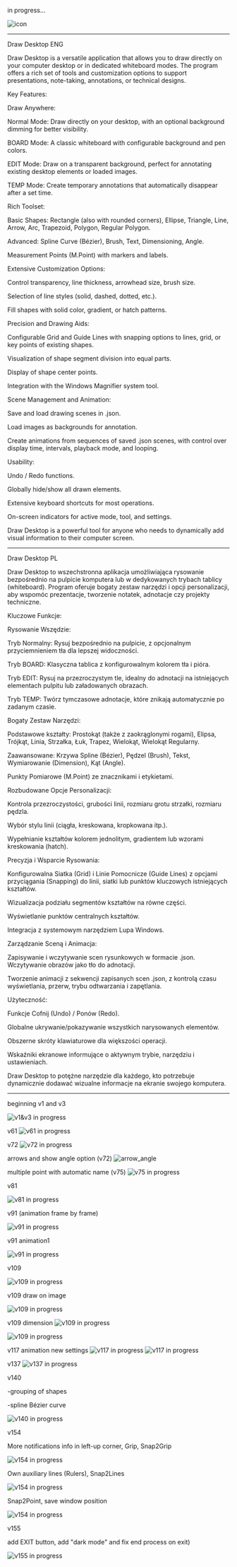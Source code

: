 in progress...

![icon](images/DrawDesktop_icon.png)

************************************

Draw Desktop ENG

Draw Desktop is a versatile application that allows you to draw directly on your computer desktop or in dedicated whiteboard modes. The program offers a rich set of tools and customization options to support presentations, note-taking, annotations, or technical designs.

Key Features:

Draw Anywhere:

Normal Mode: Draw directly on your desktop, with an optional background dimming for better visibility.

BOARD Mode: A classic whiteboard with configurable background and pen colors.

EDIT Mode: Draw on a transparent background, perfect for annotating existing desktop elements or loaded images.

TEMP Mode: Create temporary annotations that automatically disappear after a set time.

Rich Toolset:

Basic Shapes: Rectangle (also with rounded corners), Ellipse, Triangle, Line, Arrow, Arc, Trapezoid, Polygon, Regular Polygon.

Advanced: Spline Curve (Bézier), Brush, Text, Dimensioning, Angle.

Measurement Points (M.Point) with markers and labels.

Extensive Customization Options:

Control transparency, line thickness, arrowhead size, brush size.

Selection of line styles (solid, dashed, dotted, etc.).

Fill shapes with solid color, gradient, or hatch patterns.

Precision and Drawing Aids:

Configurable Grid and Guide Lines with snapping options to lines, grid, or key points of existing shapes.

Visualization of shape segment division into equal parts.

Display of shape center points.

Integration with the Windows Magnifier system tool.

Scene Management and Animation:

Save and load drawing scenes in .json.

Load images as backgrounds for annotation.

Create animations from sequences of saved .json scenes, with control over display time, intervals, playback mode, and looping.

Usability:

Undo / Redo functions.

Globally hide/show all drawn elements.

Extensive keyboard shortcuts for most operations.

On-screen indicators for active mode, tool, and settings.

Draw Desktop is a powerful tool for anyone who needs to dynamically add visual information to their computer screen.

********************************************************************************************************************
Draw Desktop PL

Draw Desktop to wszechstronna aplikacja umożliwiająca rysowanie bezpośrednio na pulpicie komputera lub w dedykowanych trybach tablicy (whiteboard). Program oferuje bogaty zestaw narzędzi i opcji personalizacji, aby wspomóc prezentacje, tworzenie notatek, adnotacje czy projekty techniczne.

Kluczowe Funkcje:

Rysowanie Wszędzie:

Tryb Normalny: Rysuj bezpośrednio na pulpicie, z opcjonalnym przyciemnieniem tła dla lepszej widoczności.

Tryb BOARD: Klasyczna tablica z konfigurowalnym kolorem tła i pióra.

Tryb EDIT: Rysuj na przezroczystym tle, idealny do adnotacji na istniejących elementach pulpitu lub załadowanych obrazach.

Tryb TEMP: Twórz tymczasowe adnotacje, które znikają automatycznie po zadanym czasie.

Bogaty Zestaw Narzędzi:

Podstawowe kształty: Prostokąt (także z zaokrąglonymi rogami), Elipsa, Trójkąt, Linia, Strzałka, Łuk, Trapez, Wielokąt, Wielokąt Regularny.

Zaawansowane: Krzywa Spline (Bézier), Pędzel (Brush), Tekst, Wymiarowanie (Dimension), Kąt (Angle).

Punkty Pomiarowe (M.Point) ze znacznikami i etykietami.

Rozbudowane Opcje Personalizacji:

Kontrola przezroczystości, grubości linii, rozmiaru grotu strzałki, rozmiaru pędzla.

Wybór stylu linii (ciągła, kreskowana, kropkowana itp.).

Wypełnianie kształtów kolorem jednolitym, gradientem lub wzorami kreskowania (hatch).

Precyzja i Wsparcie Rysowania:

Konfigurowalna Siatka (Grid) i Linie Pomocnicze (Guide Lines) z opcjami przyciągania (Snapping) do linii, siatki lub punktów kluczowych istniejących kształtów.

Wizualizacja podziału segmentów kształtów na równe części.

Wyświetlanie punktów centralnych kształtów.

Integracja z systemowym narzędziem Lupa Windows.

Zarządzanie Sceną i Animacja:

Zapisywanie i wczytywanie scen rysunkowych w formacie .json.
Wczytywanie obrazów jako tło do adnotacji.

Tworzenie animacji z sekwencji zapisanych scen .json, z kontrolą czasu wyświetlania, przerw, trybu odtwarzania i zapętlania.

Użyteczność:

Funkcje Cofnij (Undo) / Ponów (Redo).

Globalne ukrywanie/pokazywanie wszystkich narysowanych elementów.

Obszerne skróty klawiaturowe dla większości operacji.

Wskaźniki ekranowe informujące o aktywnym trybie, narzędziu i ustawieniach.

Draw Desktop to potężne narzędzie dla każdego, kto potrzebuje dynamicznie dodawać wizualne informacje na ekranie swojego komputera.
************************************************************************************************************************************

beginning 
v1 and v3

![v1&v3 in progress](images/v1v3.jpg)

v61
![v61 in progress](images/v61-bga.jpg)

v72
![v72 in progress](images/v72.jpg)

arrows and show angle option (v72)
![arrow_angle](images/arrows_angle.jpg)

multiple point with automatic name (v75)
![v75 in progress](images/v75.jpg)

v81

![v81 in progress](images/v81.png)

v91 (animation frame by frame)

![v91 in progress](images/v91.jpg)

v91 animation1

![v91 in progress](images/animation1.gif)

v109

![v109 in progress](images/v109.png)

v109 draw on image

![v109 in progress](images/IMG-saruman.jpg)

v109 dimension
![v109 in progress](images/dimension1.jpg)

![v109 in progress](images/dimension2.jpg)

v117 animation new settings
![v117 in progress](images/anim-settings-CLR.gif)
![v117 in progress](images/anim-clock.gif)

v137
![v137 in progress](images/v137.jpg)

v140

-grouping of shapes

-spline Bézier curve

![v140 in progress](images/v140.png)

v154

More notifications info in left-up corner, Grip, Snap2Grip

![v154 in progress](images/v154_grip.jpg)

Own auxiliary lines (Rulers), Snap2Lines

![v154 in progress](images/v154_lines.jpg)

Snap2Point, save window position

![v154 in progress](images/v154_snap2point.jpg)

v155 

add EXIT button, add "dark mode" and fix end process on exit)

![v155 in progress](images/dark_mode.png)

